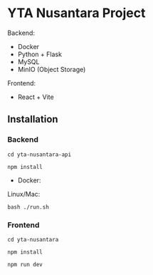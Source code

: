 # YTA Nusantara Project
Backend:
- Docker
- Python + Flask
- MySQL
- MinIO (Object Storage)

Frontend:
- React + Vite

## Installation
### Backend
`cd yta-nusantara-api`

`npm install`

- Docker:

Linux/Mac:

`bash ./run.sh`

### Frontend
`cd yta-nusantara`

`npm install`

`npm run dev`
